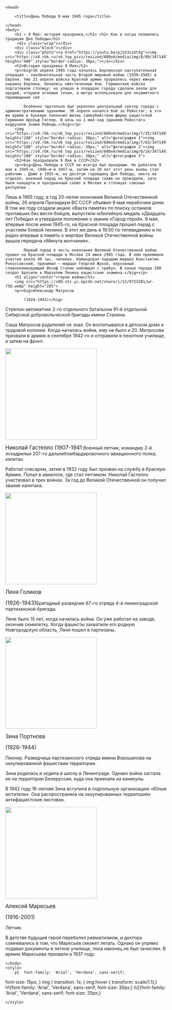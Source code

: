 <!DOCTYPE html>
<html>

    <head>
        
        <title>День Победы 9 мая 1945 года</title>
       
    </head>
    <body>
        <h1 > 9 Мая: история праздника.</h1> <h2> Как и когда появились традиции Дня Победы</h2>
         <div class="wrap"></div>
		<div class="block"></div>
        <div class="photo"><a href="https://youtu.be/pjSVJxiUtXg"><img src="https://s0.rbk.ru/v6_top_pics/resized/600xH/media/img/8/89/347149796595898.webp" height="400" style="border-radius: 30px;"></a></div>
        <h2>История праздника 9 Мая</h2>
        <p><big>16 апреля 1945 года началась Берлинская наступательная операция — заключительная часть Второй мировой войны (1939–1945) в Европе. Уже 21 апреля войска Красной армии прорвались через южную окраину Берлина. Начались ожесточенные бои. Германские войска подготовили столицу: на улицах и площадях города сделали окопы для орудий, открыли огневые точки, а метро использовали для незаметного перемещения сил .

            Особенно тщательно был укреплен центральный сектор города с административными зданиями. 30 апреля начался бой за Рейхстаг, в это же время в бункере покончил жизнь самоубийством фюрер нацистской Германии Адольф Гитлер. В ночь на 1 мая над зданием Рейхстага водрузили Знамя Победы.</big></p>
        <img src="https://s0.rbk.ru/v6_top_pics/resized/600xH/media/img/7/35/347149774781357.webp" height="280" style="border-radius: 30px;" alt="фотография 1"><img src="https://s0.rbk.ru/v6_top_pics/resized/600xH/media/img/7/63/347149778117637.webp" height="280" style="border-radius: 30px;" alt="фотография 2"><img src="https://s0.rbk.ru/v6_top_pics/resized/600xH/media/img/0/24/347149778888240.webp" height="280" style="border-radius: 30px;" alt="фотография 3">
        <h2>Как праздновали 9 Мая в СССР</h2>
        <p><big>День Победы в СССР не всегда был выходным. Не работали 9 мая в 1945-м, 1946-м и 1947-м, затем на 20 лет этот день вновь стал рабочим . Даже в 1955-м, на десятую годовщину Дня Победы, никто не отдыхал, военный парад на Красной площади также не проводили, зато были концерты и праздничный салют в Москве и столицах союзных республик .

Лишь в 1965 году, в год 20-летия окончания Великой Отечественной войны, 26 апреля Президиум ВС СССР объявил 9 мая нерабочим днем. В том же году создали акцию «Вахта памяти» по поиску останков пропавших без вести бойцов, выпустили юбилейную медаль «Двадцать лет Победы» и утвердили положение о звании «Город-герой». 9 мая, впервые после июня 1945-го, на Красной площади прошел парад с участием боевой техники. В этот же день в 18:50 по телевидению и по радио впервые в память о жертвах Великой Отечественной войны вышла передача «Минута молчания».

            Первый парад в честь окончания Великой Отечественной войны прошел на Красной площади в Москве 24 июня 1945 года. В нем принимали участие около 40 тыс. человек. Командовал парадом маршал Константин Рокоссовский, принимал — маршал Георгий Жуков, верховный главнокомандующий Иосиф Сталин наблюдал с трибун. В конце парада 200 солдат бросили к Мавзолею Ленина нацистские знамена.</big></p>
        <h1 align="center">герои войны</h1>
        <img src="https://s09.stc.yc.kpcdn.net/share/i/12/9723201/wr-750.webp" height="285">
        <p><big>Александр Матросов

            (1924-1943)</big>

Стрелок-автоматчик 2-го отдельного батальона 91-й отдельной Сибирской добровольческой бригады имени Сталина.

Саша Матросов родителей не знал. Он воспитывался в детском доме и трудовой колонии. Когда началась война, ему не было и 20. Матросова призвали в армию в сентябре 1942-го и отправили в пехотное училище, а затем на фронт.

</p>
        <img src="https://s16.stc.yc.kpcdn.net/share/i/12/9723200/wr-750.webp" height="285">
        <p>        <big>Николай Гастелло  (1907-1941</big>
        Военный летчик, командир 2-й эскадрильи 207-го дальнебомбардировочного авиационного полка, капитан.

Работал слесарем, затем в 1932 году был призван на службу в Красную Армию. Попал в авиаполк, где стал летчиком. Николай Гастелло участвовал в трех войнах. За год до Великой Отечественной он получил звание капитана.
</p>
         <img src="https://s10.stc.yc.kpcdn.net/share/i/12/9723198/wr-750.webp" height="285">
        <p><big>Леня Голиков

(1926-1943)</big>Бригадный разведчик 67-го отряда 4-й ленинградской партизанской бригады.

Лене было 15 лет, когда началась война. Он уже работал на заводе, окончив семилетку. Когда фашисты захватили его родную Новгородскую область, Леня пошел в партизаны.

</p>
          <img src="https://s11.stc.yc.kpcdn.net/share/i/12/9723196/wr-750.webp" height="285">
        <p><big>Зина Портнова

(1926-1944)

</big>Пионер. Разведчица партизанского отряда имени Ворошилова на оккупированной фашистами территории.

Зина родилась и ходила в школу в Ленинграде. Однако война застала ее на территории Белоруссии, куда она приехала на каникулы.

В 1942 году 16-летняя Зина вступила в подпольную организацию «Юные мстители». Она распространяла на оккупированных территориях антифашистские листовки. 

</p>
         <img src="https://s15.stc.yc.kpcdn.net/share/i/12/9723190/wr-750.webp" height="285">
        <p><big>Алексей Маресьев

(1916-2001)

</big>Летчик.

В детстве будущий герой переболел ревматизмом, и доктора сомневались в том, что Маресьев сможет летать. Однако он упрямо подавал документы в летное училище, пока наконец не был зачислен. В армию Маресьева призвали в 1937 году.

</p>
        
    </body>
    <style>
        p{  font-family: 'Arial', 'Verdana', sans-serif;
  font-size: 15px; }
     img {
    transition: 1s; 
   }
   img:hover {
       transform: scale(1.1);}
        h1{font-family: 'Arial', 'Verdana', sans-serif;
  font-size: 30px;}
        h2{font-family: 'Arial', 'Verdana', sans-serif;
  font-size: 25px;}
    
         
    
    </style>
</html>
